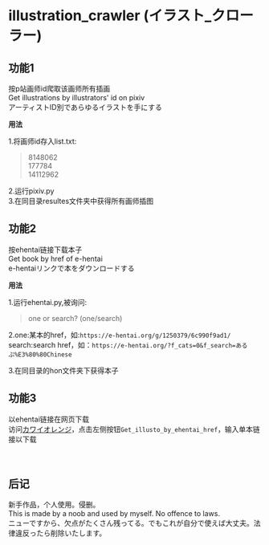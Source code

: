 illustration_crawler    (イラスト_クローラー)
===

功能1
---

按p站画师id爬取该画师所有插画<br>
Get illustrations by illustrators' id on pixiv<br>
アーティストID別であらゆるイラストを手にする<br>

__用法__

1.将画师id存入list.txt:<br>
>8148062<br>
>177784<br>
>14112962<br>
    
2.运行pixiv.py<br>
3.在同目录resultes文件夹中获得所有画师插图

功能2
---

按ehentai链接下载本子<br>
Get book by href of e-hentai<br>
e-hentaiリンクで本をダウンロードする<br>

__用法__

1.运行ehentai.py,被询问:<br>
>one or search? (one/search)<br>

2.one:某本的href，如:`https://e-hentai.org/g/1250379/6c990f9ad1/`<br>
 search:search href，如：`https://e-hentai.org/?f_cats=0&f_search=あるぷ%E3%80%80Chinese`<br>

3.在同目录的hon文件夹下获得本子<br>

功能3
---
以ehentai链接在网页下载<br>
访问[カワイオレンジ](http://www.kawaiorenji.xyz)，点击左侧按钮`Get_illusto_by_ehentai_href`，输入单本链接以下载<br><br><br>

后记
---
新手作品，个人使用。侵删。<br>
This is made by a noob and used by myself. No offence to laws.<br>
ニューですから、欠点がたくさん残ってる。でもこれが自分で使えば大丈夫。法律違反ったら削除いたします。<br>

